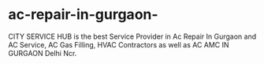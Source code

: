 # ac-repair-in-gurgaon-
CITY SERVICE HUB is the best Service Provider in Ac Repair In Gurgaon and AC Service, AC Gas Filling, HVAC Contractors as well as AC AMC IN GURGAON Delhi Ncr.

